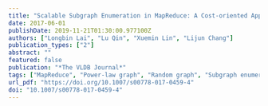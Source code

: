 ```yaml
---
title: "Scalable Subgraph Enumeration in MapReduce: A Cost-oriented Approach"
date: 2017-06-01
publishDate: 2019-11-21T01:30:00.977100Z
authors: ["Longbin Lai", "Lu Qin", "Xuemin Lin", "Lijun Chang"]
publication_types: ["2"]
abstract: ""
featured: false
publication: "*The VLDB Journal*"
tags: ["MapReduce", "Power-law graph", "Random graph", "Subgraph enumeration"]
url_pdf: "https://doi.org/10.1007/s00778-017-0459-4"
doi: "10.1007/s00778-017-0459-4"
---
```


